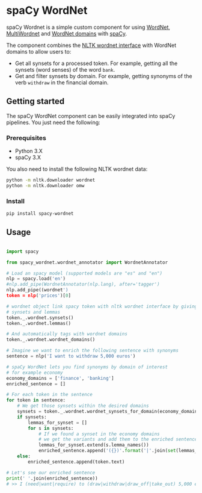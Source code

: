# spaCy WordNet

spaCy Wordnet is a simple custom component for using [WordNet](https://wordnet.princeton.edu/), [MultiWordnet](http://multiwordnet.fbk.eu/english/home.php) and [WordNet domains](http://wndomains.fbk.eu/) with [spaCy](http://spacy.io).

The component combines the [NLTK wordnet interface](http://www.nltk.org/howto/wordnet.html) with WordNet domains to allow users to:

* Get all synsets for a processed token. For example, getting all the synsets (word senses) of the word ``bank``.
* Get and filter synsets by domain. For example, getting synonyms of the verb ``withdraw`` in the financial domain.

 
## Getting started
The spaCy WordNet component can be easily integrated into spaCy pipelines. You just need the following:
### Prerequisites

* Python 3.X
* spaCy 3.X

You also need to install the following NLTK wordnet data:

````bash
python -m nltk.downloader wordnet
python -m nltk.downloader omw
````
### Install

````bash
pip install spacy-wordnet
````



## Usage

````python

import spacy

from spacy_wordnet.wordnet_annotator import WordnetAnnotator 

# Load an spacy model (supported models are "es" and "en") 
nlp = spacy.load('en')
#nlp.add_pipe(WordnetAnnotator(nlp.lang), after='tagger')
nlp.add_pipe((wordnet')
token = nlp('prices')[0]

# wordnet object link spacy token with nltk wordnet interface by giving acces to
# synsets and lemmas 
token._.wordnet.synsets()
token._.wordnet.lemmas()

# And automatically tags with wordnet domains
token._.wordnet.wordnet_domains()

# Imagine we want to enrich the following sentence with synonyms
sentence = nlp('I want to withdraw 5,000 euros')

# spaCy WordNet lets you find synonyms by domain of interest
# for example economy
economy_domains = ['finance', 'banking']
enriched_sentence = []

# For each token in the sentence
for token in sentence:
    # We get those synsets within the desired domains
    synsets = token._.wordnet.wordnet_synsets_for_domain(economy_domains)
    if synsets:
        lemmas_for_synset = []
        for s in synsets:
            # If we found a synset in the economy domains
            # we get the variants and add them to the enriched sentence
            lemmas_for_synset.extend(s.lemma_names())
            enriched_sentence.append('({})'.format('|'.join(set(lemmas_for_synset))))
    else:
        enriched_sentence.append(token.text)

# Let's see our enriched sentence
print(' '.join(enriched_sentence))
# >> I (need|want|require) to (draw|withdraw|draw_off|take_out) 5,000 euros
    
````

